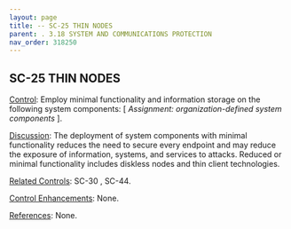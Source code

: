 ```yaml
---
layout: page
title: -- SC-25 THIN NODES 
parent: . 3.18 SYSTEM AND COMMUNICATIONS PROTECTION 
nav_order: 318250 
---
```


## SC-25 THIN NODES

   
<ins>Control</ins>: Employ minimal functionality and information storage on the following system components: [ _Assignment: organization-defined system components_ ].

<ins>Discussion</ins>: The deployment of system components with minimal functionality reduces the need to secure every endpoint and may reduce the exposure of information, systems, and services to attacks. Reduced or minimal functionality includes diskless nodes and thin client technologies.

<ins>Related Controls</ins>: SC-30 , SC-44.

<ins>Control Enhancements</ins>: None.
   
<ins>References</ins>: None.

